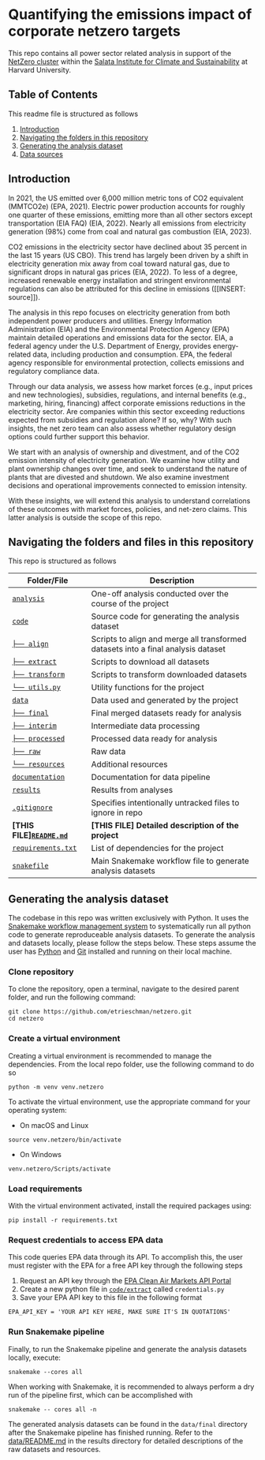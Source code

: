 # Quantifying the emissions impact of corporate netzero targets

This repo contains all power sector related analysis in support of the [NetZero cluster](https://salatainstitute.harvard.edu/projects/evaluating-net-zero-pledges/) within the [Salata Institute for Climate and Sustainability](https://salatainstitute.harvard.edu/) at Harvard University. 

## Table of Contents
This readme file is structured as follows
1. [Introduction](#introduction)
3. [Navigating the folders in this repository](#Navigating-the-folders-in-this-repository)
2. [Generating the analysis dataset](#generating-the-analysis-dataset)
4. [Data sources](#data-sources)

## Introduction
In 2021, the US emitted over 6,000 million metric tons of CO2 equivalent (MMTCO2e) (EPA, 2021). Electric power production accounts for roughly one quarter of these emissions, emitting more than all other sectors except transportation (EIA FAQ) (EIA, 2022). Nearly all emissions from electricity generation (98%) come from coal and natural gas combustion (EIA, 2023).

CO2 emissions in the electricity sector have declined about 35 percent in the last 15 years (US CBO). This trend has largely been driven by a shift in electricity generation mix away from coal toward natural gas, due to significant drops in natural gas prices (EIA, 2022). To less of a degree, increased renewable energy installation and stringent environmental regulations can also be attributed for this decline in emissions ([[INSERT: source]]).

The analysis in this repo focuses on electricity generation from both independent power producers and utilities. Energy Information Administration (EIA) and the Environmental Protection Agency (EPA) maintain detailed operations and emissions data for the sector. EIA, a federal agency under the U.S. Department of Energy, provides energy-related data, including production and consumption. EPA, the federal agency responsible for environmental protection, collects emissions and regulatory compliance data.

Through our data analysis, we assess how market forces (e.g., input prices and new technologies), subsidies, regulations, and internal benefits (e.g., marketing, hiring, financing) affect corporate emissions reductions in the electricity sector. Are companies within this sector exceeding reductions expected from subsidies and regulation alone? If so, why? With such insights, the net zero team can also assess whether regulatory design options could further support this behavior.

We start with an analysis of ownership and divestment, and of the CO2 emission intensity of electricity generation. We examine how utility and plant ownership changes over time, and seek to understand the nature of plants that are divested and shutdown. We also examine investment decisions and operational improvements connected to emission intensity. 

With these insights, we will extend this analysis to understand correlations of these outcomes with market forces, policies, and net-zero claims. This latter analysis is outside the scope of this repo.

## Navigating the folders and files in this repository
This repo is structured as follows

| Folder/File | Description |
|-------------|-------------|
| [`analysis`](./analysis) | One-off analysis conducted over the course of the project | 
| [`code`](./code) | Source code for generating the analysis dataset | 
| [`├── align`](./code/align) | Scripts to align and merge all transformed datasets into a final analysis dataset | 
| [`├── extract`](./code/extract) | Scripts to download all datasets | 
| [`├── transform`](./code/transform) | Scripts to transform downloaded datasets | 
| [`└── utils.py`](./code/utils.py) | Utility functions for the project | 
| [`data`](./data) | Data used and generated by the project | 
| [`├── final`](./data/final) | Final merged datasets ready for analysis |
| [`├── interim`](./data/interim) | Intermediate data processing | 
| [`├── processed`](./data/processed) | Processed data ready for analysis | 
| [`├── raw`](./data/raw) | Raw data | 
| [`└── resources`](./data/resources) | Additional resources | 
| [`documentation`](./documentation) | Documentation for data pipeline | 
| [`results` ](./results)| Results from analyses | 
| [`.gitignore`](./.gitignore) | Specifies intentionally untracked files to ignore in repo | 
| **[THIS FILE][`README.md`](./README.md)** | **[THIS FILE] Detailed description of the project** | 
| [`requirements.txt`](./requirements.txt) | List of dependencies for the project | 
| [`snakefile` ](./snakefile) | Main Snakemake workflow file to generate analysis datasets | 


## Generating the analysis dataset
The codebase in this repo was written exclusively with Python. It uses the [Snakemake workflow management system](https://snakemake.readthedocs.io/en/stable/) to systematically run all python code to generate reproduceable analysis datasets. To generate the analysis and datasets locally, please follow the steps below. These steps assume the user has [Python](https://www.python.org/downloads/) and [Git](https://git-scm.com/) installed and running on their local machine. 

### Clone repository
To clone the repository, open a terminal, navigate to the desired parent folder, and run the following command:

```
git clone https://github.com/etrieschman/netzero.git
cd netzero
```

### Create a virtual environment
Creating a virtual environment is recommended to manage the dependencies. From the local repo folder, use the following command to do so

```
python -m venv venv.netzero
```

To activate the virtual environment, use the appropriate command for your operating system:
* On macOS and Linux
```
source venv.netzero/bin/activate
```
* On Windows
```
venv.netzero/Scripts/activate
```

### Load requirements
With the virtual environment activated, install the required packages using:
```
pip install -r requirements.txt
```

### Request credentials to access EPA data
This code queries EPA data through its API. To accomplish this, the user must register with the EPA for a free API key through the following steps

1. Request an API key through the [EPA Clean Air Markets API Portal](https://www.epa.gov/power-sector/cam-api-portal)
2. Create a new python file in [`code/extract`](./code/extract/) called `credentials.py`
3. Save your EPA API key to this file in the following format
```
EPA_API_KEY = 'YOUR API KEY HERE, MAKE SURE IT'S IN QUOTATIONS'
```

### Run Snakemake pipeline
Finally, to run the Snakemake pipeline and generate the analysis datasets locally, execute:
```
snakemake --cores all
```

When working with Snakemake, it is recommended to always perform a dry run of the pipeline first, which can be accomplished with
```
snakemake -- cores all -n
```

The generated analysis datasets can be found in the `data/final` directory after the Snakemake pipeline has finished running. Refer to the [data/README.md](./data/README.md) in the results directory for detailed descriptions of the raw datasets and resources.
